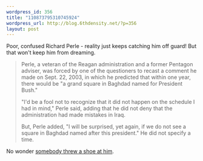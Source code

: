 ```yaml
--- 
wordpress_id: 356
title: "110873795310745924"
wordpress_url: http://blog.6thdensity.net/?p=356
layout: post
---
```

Poor, confused Richard Perle - reality just keeps catching him off guard!  But that won't keep him from dreaming.<blockquote>Perle, a veteran of the Reagan administration and a former Pentagon adviser, was forced by one of the questioners to recast a comment he made on Sept. 22, 2003, in which he predicted that within one year, there would be "a grand square in Baghdad named for President Bush."

"I'd be a fool not to recognize that it did not happen on the schedule I had in mind," Perle said, adding that he did not deny that the administration had made mistakes in Iraq.

But, Perle added, "I will be surprised, yet again, if we do not see a square in Baghdad named after this president." He did not specify a time.</blockquote>No wonder <a href="http://apnews.myway.com/article/20050218/D88AU37G0.html">somebody threw a shoe at him</a>.
